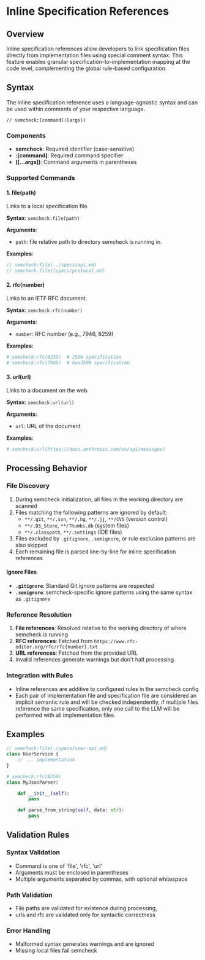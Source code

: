 # Inline Specification References

## Overview

Inline specification references allow developers to link specification files directly from implementation files using special comment syntax. This feature enables granular specification-to-implementation mapping at the code level, complementing the global rule-based configuration.

## Syntax

The inline specification reference uses a language-agnostic syntax and can be used within comments of your respective language.

```
// semcheck:[command]([args])
```

### Components

- **semcheck**: Required identifier (case-sensitive)
- **:[command]**: Required command specifier
- **([...args])**: Command arguments in parentheses

### Supported Commands

#### 1. file(path)
Links to a local specification file.

**Syntax**: `semcheck:file(path)`

**Arguments**:
- `path`: file relative path to directory semcheck is running in.

**Examples**:
```javascript
// semcheck:file(../specs/api.md)
// semcheck:file(/specs/protocol.md)
```

#### 2. rfc(number)
Links to an IETF RFC document.

**Syntax**: `semcheck:rfc(number)`

**Arguments**:
- `number`: RFC number (e.g., 7946, 8259)

**Examples**:
```python
# semcheck:rfc(8259)  # JSON specification
# semcheck:rfc(7946)  # GeoJSON specification
```

#### 3. url(url)
Links to a document on the web.

**Syntax**: `semcheck:url(url)`

**Arguments**:
- `url`: URL of the document

**Examples**:
```python
# semcheck:url(https://docs.anthropic.com/en/api/messages)
```

## Processing Behavior

### File Discovery
1. During semcheck initialization, all files in the working directory are scanned
2. Files matching the following patterns are ignored by default:
   - `**/.git`, `**/.svn`, `**/.hg`, `**/.jj`, `**/CVS` (version control)
   - `**/.DS_Store`, `**/Thumbs.db` (system files)
   - `**/.classpath`, `**/.settings` (IDE files)
3. Files excluded by `.gitignore`, `.semignore`, or rule exclusion patterns are also skipped
4. Each remaining file is parsed line-by-line for inline specification references

#### Ignore Files
- **`.gitignore`**: Standard Git ignore patterns are respected
- **`.semignore`**: semcheck-specific ignore patterns using the same syntax as `.gitignore`

### Reference Resolution
1. **File references**: Resolved relative to the working directory of where semcheck is running
2. **RFC references**: Fetched from `https://www.rfc-editor.org/rfc/rfc{number}.txt`
3. **URL references**: Fetched from the provided URL
4. Invalid references generate warnings but don't halt processing

### Integration with Rules
- Inline references are additive to configured rules in the semcheck config
- Each pair of implementation file and specification file are considered an implicit semantic rule and will be checked independently, if multiple files reference the same specification, only one call to the LLM will be performed with all implementation files.

## Examples

```javascript
// semcheck:file(./specs/user-api.md)
class UserService {
    // ... implementation
}
```

```python
# semcheck:rfc(8259)
class MyJsonParser:

    def __init__(self):
        pass

    def parse_from_string(self, data: str):
        pass
```

## Validation Rules

### Syntax Validation
- Command is one of  'file', 'rfc', 'url'
- Arguments must be enclosed in parentheses
- Multiple arguments separated by commas, with optional whitespace

### Path Validation
- File paths are validated for existence during processing,
- urls and rfc are validated only for syntactic correctness

### Error Handling
- Malformed syntax generates warnings and are ignored
- Missing local files fail semcheck
